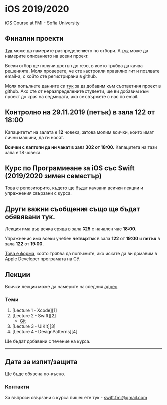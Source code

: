 # iOS 2019/2020
iOS Course at FMI - Sofia University

## Финални проекти

[Тук](projects/teams.md) може да намерите разпределението по отбори. А [тук](projects) може да намерите описанието на всеки проект.

Всеки отбор ще получи достъп до repo, в което трябва да качва решенията. Моля проверете, че сте настроили правилно гит и позлвате email-а, с който сте регистрирани в github.

Моля попълнете данните си [тук](https://forms.gle/SN3XVZfX27HPc4NN8) за да добавим към съответния проект в github. Ако сте от неразпределените студенти, ще ви добавим към проект до края на седмицата, ако се свържете с нас по email.


## Контролно на 29.11.2019 (петък) в зала 122 от 18:00
Капацитетът на залата е __12__ човека, затова молим всички, които имат лични машини, да ги носят.

__Всички с лаптопи да ни чакат в зала 302 от 18:00.__ Капацитета на тази зала е 18 човека. 

## Курс по Програмиеане за iOS със Swift (2019/2020 зимен семестър)
Това е репозиторито, където ще бъдат качвани всички лекции и упражнения свързани с курса.

## Други важни съобщения също ще бъдат обявявани тук.

Лекция има във всяка сряда в зала __325__ с начален час __18:00.__

Упражнения има всеки учебен __четвъртък__ в зала __122__ от __19:00__ и __петък__ в зала __122__ от __19:00__.

[Това е форма](https://forms.gle/j3BrZCU2GPdjvjKTA), която трябва да попълните, ако искате да ви домавим в Apple Developer програмата на СУ.

## Лекции

Всички лекции може да намерите на следния [адрес](lectures/).

### Теми
1. [Lecture 1 - Xcode][1]
1. [Lecture 2 - Swift][2]
    * [Git](lectures/Git.md)
1. [Lecture 3 - UIKit][3]
1. [Lecture 4 - DesignPatterns][4]

Ще бъдат добавени с течение на курса.


---

## Дата за изпит/защита

Ще бъде обявена по-късно.


### Контакти

За въпроси свързани с курса пишешете тук - swift.fmi@gmail.com
